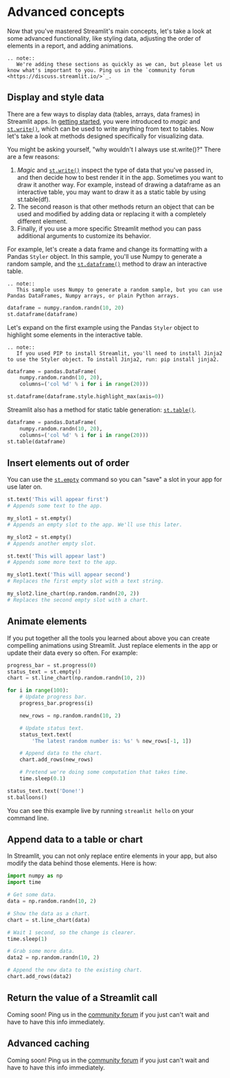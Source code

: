 # Advanced concepts

Now that you've mastered Streamlit's main concepts, let's take a look at some advanced functionality, like styling data, adjusting the order of elements in a report, and adding animations.

```eval_rst
.. note::
   We're adding these sections as quickly as we can, but please let us know what's important to you. Ping us in the `community forum <https://discuss.streamlit.io/>`_.
```
## Display and style data

There are a few ways to display data (tables, arrays, data frames) in Streamlit apps. In [getting started](getting_started.md), you were introduced to *magic* and [`st.write()`](api.md#streamlit.write), which can be used to write anything from text to tables. Now let's take a look at methods designed specifically for visualizing data.

You might be asking yourself, "why wouldn't I always use st.write()?" There are
a few reasons:

1. *Magic* and [`st.write()`](api.md#streamlit.write) inspect the type of data that you've passed in, and then decide how to best render it in the app. Sometimes you want to draw it another way. For example, instead of drawing a dataframe as an interactive table, you may want to draw it as a static table by using st.table(df).    
2. The second reason is that other methods return an object that can be used and modified by adding data or replacing it with a completely different element.  
3. Finally, if you use a more specific Streamlit method you can pass additional arguments to customize its behavior.  

For example, let's create a data frame and change its formatting with a Pandas `Styler` object. In this sample, you'll use Numpy to generate a random sample, and the [`st.dataframe()`](api.md#streamlit.dataframe) method to draw an interactive table.

```eval_rst
.. note::
   This sample uses Numpy to generate a random sample, but you can use Pandas DataFrames, Numpy arrays, or plain Python arrays.
```

```Python
dataframe = numpy.random.randn(10, 20)
st.dataframe(dataframe)
```

Let's expand on the first example using the Pandas `Styler` object to highlight some elements in the interactive table.

```eval_rst
.. note::
   If you used PIP to install Streamlit, you'll need to install Jinja2 to use the Styler object. To install Jinja2, run: pip install jinja2.
```

```Python
dataframe = pandas.DataFrame(
    numpy.random.randn(10, 20),
    columns=('col %d' % i for i in range(20)))

st.dataframe(dataframe.style.highlight_max(axis=0))
```

Streamlit also has a method for static table generation: [`st.table()`](api.md#streamlit.table).

```Python
dataframe = pandas.DataFrame(
    numpy.random.randn(10, 20),
    columns=('col %d' % i for i in range(20)))
st.table(dataframe)
```

## Insert elements out of order

You can use the [`st.empty`](api.html#streamlit.empty) command so you can
"save" a slot in your app for use later on.

```python
st.text('This will appear first')
# Appends some text to the app.

my_slot1 = st.empty()
# Appends an empty slot to the app. We'll use this later.

my_slot2 = st.empty()
# Appends another empty slot.

st.text('This will appear last')
# Appends some more text to the app.

my_slot1.text('This will appear second')
# Replaces the first empty slot with a text string.

my_slot2.line_chart(np.random.randn(20, 2))
# Replaces the second empty slot with a chart.
```

## Animate elements

If you put together all the tools you learned about above you can create
compelling animations using Streamlit. Just replace elements in the app or
update their data every so often. For example:

```python
progress_bar = st.progress(0)
status_text = st.empty()
chart = st.line_chart(np.random.randn(10, 2))

for i in range(100):
    # Update progress bar.
    progress_bar.progress(i)

    new_rows = np.random.randn(10, 2)

    # Update status text.
    status_text.text(
        'The latest random number is: %s' % new_rows[-1, 1])

    # Append data to the chart.
    chart.add_rows(new_rows)

    # Pretend we're doing some computation that takes time.
    time.sleep(0.1)

status_text.text('Done!')
st.balloons()
```

You can see this example live by running `streamlit hello` on your command
line.

## Append data to a table or chart

In Streamlit, you can not only replace entire elements in your app, but also
modify the data behind those elements. Here is how:

```python
import numpy as np
import time

# Get some data.
data = np.random.randn(10, 2)

# Show the data as a chart.
chart = st.line_chart(data)

# Wait 1 second, so the change is clearer.
time.sleep(1)

# Grab some more data.
data2 = np.random.randn(10, 2)

# Append the new data to the existing chart.
chart.add_rows(data2)
```

## Return the value of a Streamlit call

Coming soon! Ping us in the [community forum](https://discuss.streamlit.io/) if you just can't wait and have to have this info immediately.

## Advanced caching

Coming soon! Ping us in the [community forum](https://discuss.streamlit.io/) if you just can't wait and have to have this info immediately.
